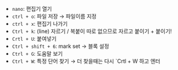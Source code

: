* `nano`: 편집기 열기
* `ctrl + o`: 파일 저장 → 파일이름 지정
* `ctrl + x`: 편집기 나가기
* `Ctrl + k`: (line) 자르기 / 복붙이 따로 없으므로 자르고 붙이기 + 붙이기!
* `Crtl + U`: 붙여넣기
* `Ctrl + shift + 6`: mark set → 블록 설정
* `Ctrl + G`: 도움말 보기
* `Ctrl + W`: 특정 단어 찾기 → 더 찾을때는 다시 `Crtl + W 하고 엔터

